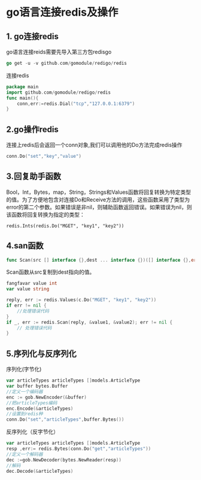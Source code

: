 # go语言连接redis及操作

## 1. go连接redis

go语言连接reids需要先导入第三方包redisgo

```go
go get -u -v github.com/gomodule/redigo/redis
```

连接redis

```go
package main
import github.com/gomodule/redigo/redis
func main(){
    conn,err:=redis.Dial("tcp","127.0.0.1:6379")
}
```



## 2.go操作redis

连接上redis后会返回一个conn对象,我们可以调用他的Do方法完成redis操作

```go
conn.Do("set","key","value")
```



## 3.回复助手函数

Bool，Int，Bytes，map，String，Strings和Values函数将回复转换为特定类型的值。为了方便地包含对连接Do和Receive方法的调用，这些函数采用了类型为error的第二个参数。如果错误是非nil，则辅助函数返回错误。如果错误为nil，则该函数将回复转换为指定的类型：

```够]
redis.Ints(redis.Do("MGET", "key1", "key2"))
```



## 4.san函数

```go
func Scan(src [] interface {},dest ... interface {})([] interface {},error)
```

Scan函数从src复制到dest指向的值。

```go
fangfavar value int
var value string

reply, err := redis.Values(c.Do("MGET", "key1", "key2"))
if err != nil {
    //处理错误代码
}
if _, err := redis.Scan(reply, &value1, &value2); err != nil {
    // 处理错误代码
}
```

## 5.序列化与反序列化

序列化(字节化)

```go
var articleTypes articleTypes []models.ArticleType
var buffer bytes.Buffer
//定义一个编码器
enc := gob.NewEncoder(&buffer)
//把articleTypes编码
enc.Encode(&articleTypes)
//设置到redis种
conn.Do("set","articleTypes",buffer.Bytes())

```

反序列化（反字节化）

```go
var articleTypes articleTypes []models.ArticleType
resp ,err:= redis.Bytes(conn.Do("get","articleTypes"))
//定义一个解码器
dec :=gob.NewDecoder(bytes.NewReader(resp))
//解码
dec.Decode(&articleTypes)
```